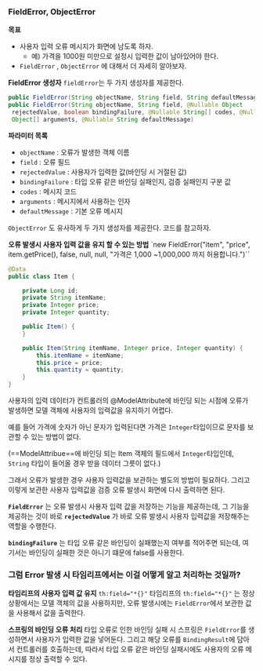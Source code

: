 ### FieldError, ObjectError

**목표**
- 사용자 입력 오류 메시지가 화면에 남도록 하자.
    -  예) 가격을 1000원 미만으로 설정시 입력한 값이 남아있어야 한다.
-  `FieldError` , `ObjectError` 에 대해서 더 자세히 알아보자.


**FieldError 생성자**
`fieldError`는 두 가지 생성자를 제공한다.

```java
public FieldError(String objectName, String field, String defaultMessage);
public FieldError(String objectName, String field, @Nullable Object
 rejectedValue, boolean bindingFailure, @Nullable String[] codes, @Nullable
 Object[] arguments, @Nullable String defaultMessage)
```


**파라미터 목록**
- `objectName` : 오류가 발생한 객체 이름
- `field` : 오류 필드
- `rejectedValue` : 사용자가 입력한 값(바인딩 시 거절된 값)
- `bindingFailure` : 타입 오류 같은 바인딩 실패인지, 검증 실패인지 구분 값
- `codes` : 메시지 코드
- `arguments` : 메시지에서 사용하는 인자
- `defaultMessage` : 기본 오류 메시지

`ObjectError` 도 유사하게 두 가지 생성자를 제공한다. 코드를 참고하자.


**오류 발생시 사용자 입력 값을 유지 할 수 있는 방법**
`new FieldError("item", "price", item.getPrice(), false, null, null, "가격은 1,000 ~1,000,000 까지 허용합니다.")``

```java
@Data
public class Item {

    private Long id;
    private String itemName;
    private Integer price;
    private Integer quantity;

    public Item() {
    }

    public Item(String itemName, Integer price, Integer quantity) {
        this.itemName = itemName;
        this.price = price;
        this.quantity = quantity;
    }
}
```

사용자의 입력 데이터가 컨트롤러의 @ModelAttribute에 바인딩 되는 시점에 오류가 발생하면 모델 객체에 사용자의 입력값을 유지하기 어렵다.

예를 들어 가격에 숫자가 아닌 문자가 입력된다면 가격은 `Integer`타입이므로 문자를 보관할 수 있는 방법이 없다.

(==ModelAttribue==에 바인딩 되는 Item 객체의 필드에서 `Integer`타입인데, `String` 타입이 들어올 경우 받을 데이터 그릇이 없다.)

그래서 오류가 발생한 경우 사용자 입력값을 보관하는 별도의 방법이 필요하다. 그리고 이렇게 보관한 사용자 입력값을 검증 오류 발생시 화면에 다시 출력하면 된다.

**`FieldError`** 는 오류 발생시 사용자 입력 값을 저장하는 기능을 제공하는데, 그 기능을 제공하는 것이 바로 **`rejectedValue`** 가 바로 오류 발생시 사용자 입력값을 저장해주는 역할을 수행한다.

**`bindingFailure`**  는 타입 오류 같은 바인딩이 실패했는지 여부를 적어주면 되는데, 여기서는 바인딩이 실패한 것은 아니기 떄문에 false를 사용한다.

### 그럼 Error 발생 시 타임리프에서는 이걸 어떻게 알고 처리하는 것일까?

**타임리프의 사용자 입력 값 유지**
`th:field="*{}"` 타임리프의 `th:field="*{}"` 는 정상 상황에서는 모델 객체의 값을 사용하지만, 오류 발생시에는 `FieldError`에서 보관한 값을 사용해서 값을 출력한다.

**스프링의 바인딩 오류 처리**
타입 오류로 인한 바인딩 실패 시 스프링은 `FieldError`를 생성하면서 사용자가 입력한 값을 넣어둔다. 그리고 해당 오류를 `BindingResult`에 담아서 컨트롤러를 호출하는데, 따라서 타입 오류 같은 바인딩 실패시에도 사용자의 오류 메시지를 정상 출력할  수 있다.







